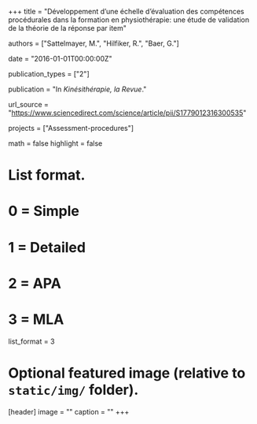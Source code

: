 +++
title = "Développement d’une échelle d’évaluation des compétences procédurales dans la formation en physiothérapie: une étude de validation de la théorie de la réponse par item"

authors = ["Sattelmayer, M.", "Hilfiker, R.", "Baer, G."]

date = "2016-01-01T00:00:00Z"

publication_types = ["2"]

publication = "In *Kinésithérapie, la Revue*."

url_source = "https://www.sciencedirect.com/science/article/pii/S1779012316300535"

projects = ["Assessment-procedures"]

math = false
highlight = false

# List format.
#   0 = Simple
#   1 = Detailed
#   2 = APA
#   3 = MLA
list_format = 3

# Optional featured image (relative to `static/img/` folder).
[header]
image = ""
caption = ""
+++
